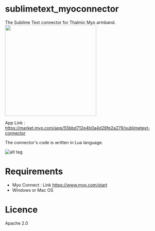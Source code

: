 # sublimetext_myoconnector
The Sublime Text connector for Thalmic Myo armband.                         <img src="https://uwaterloo.ca/mechanical-mechatronics-engineering/sites/ca.mechanical-mechatronics-engineering/files/uploads/images/thamliclabs.png" width="300">

App Link : https://market.myo.com/app/55bbd712e4b0a4d28fe2a279/sublimetext-connector

The connector's code is written in Lua language.

![alt tag](https://packagecontrol.io/readmes/img/b6da1854601a9ad66077bf93565562719ee30ce9.gif)

# Requirements
* Myo Connect : Link https://www.myo.com/start
* Windows or Mac OS

# Licence
 Apache 2.0
